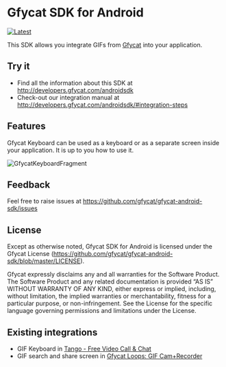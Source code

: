 # Gfycat SDK for Android
 [ ![Latest](https://api.bintray.com/packages/gfycat/maven/gfycat-keyboard/images/download.svg) ](https://bintray.com/gfycat/maven/gfycat-keyboard/_latestVersion)

This SDK allows you integrate GIFs from [Gfycat](https://gfycat.com) into your application.

## Try it
 * Find all the information about this SDK at http://developers.gfycat.com/androidsdk
 * Check-out our integration manual at http://developers.gfycat.com/androidsdk/#integration-steps

## Features
Gfycat Keyboard can be used as a keyboard or as a separate screen inside your application. It is up to you how to use it.

![GfycatKeyboardFragment](https://thumbs.gfycat.com/AdolescentChubbyGecko-size_restricted.gif "How it is look like")

## Feedback
Feel free to raise issues at https://github.com/gfycat/gfycat-android-sdk/issues

## License
Except as otherwise noted, Gfycat SDK for Android is licensed under the Gfycat License (https://github.com/gfycat/gfycat-android-sdk/blob/master/LICENSE).

Gfycat expressly disclaims any and all warranties for the Software Product. The Software Product and any related documentation is provided “AS IS” WITHOUT WARRANTY OF ANY KIND, either express or implied, including, without limitation, the implied warranties or merchantability, fitness for a particular purpose, or non-infringement. See the License for the specific language governing permissions and limitations under the License.

## Existing integrations
 * GIF Keyboard in [Tango - Free Video Call & Chat](https://play.google.com/store/apps/details?id=com.sgiggle.production)
 * GIF search and share screen in [Gfycat Loops: GIF Cam+Recorder](https://play.google.com/store/apps/details?id=com.gfycat)
